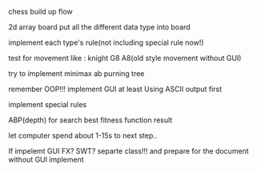 chess build up flow

2d array board
put all the different data type into board

implement each type's rule(not including special rule now!)

test for movement like : knight G8 A8(old style movement without GUI)

try to implement minimax ab purning tree

remember OOP!!! implement GUI at least
Using ASCII output first

implement special rules

ABP(depth) for search best fitness function result

let computer spend about 1-15s to next step..

If impelemt GUI
FX? SWT? 
separte class!!! and prepare for the document without GUI implement 
